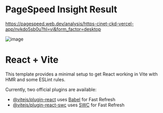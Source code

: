 # PageSpeed Insight Result
https://pagespeed.web.dev/analysis/https-cinet-ckd-vercel-app/nvkdo5sb0u?hl=vi&form_factor=desktop

![image](https://github.com/user-attachments/assets/689d19f3-db4c-48fa-8c12-9ea01b59d836)


# React + Vite

This template provides a minimal setup to get React working in Vite with HMR and some ESLint rules.

Currently, two official plugins are available:

- [@vitejs/plugin-react](https://github.com/vitejs/vite-plugin-react/blob/main/packages/plugin-react/README.md) uses [Babel](https://babeljs.io/) for Fast Refresh
- [@vitejs/plugin-react-swc](https://github.com/vitejs/vite-plugin-react-swc) uses [SWC](https://swc.rs/) for Fast Refresh
